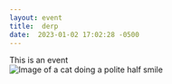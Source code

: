 ```yaml
---
layout: event
title:  derp
date:  2023-01-02 17:02:28 -0500
---
```

This is an event  
![Image of a cat doing a polite half smile](../../images/cat_example.png)
